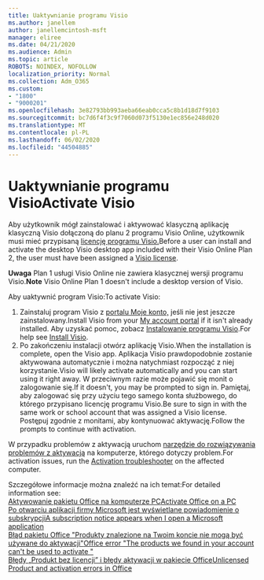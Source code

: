 ```yaml
---
title: Uaktywnianie programu Visio
ms.author: janellem
author: janellemcintosh-msft
manager: eliree
ms.date: 04/21/2020
ms.audience: Admin
ms.topic: article
ROBOTS: NOINDEX, NOFOLLOW
localization_priority: Normal
ms.collection: Adm_O365
ms.custom:
- "1800"
- "9000201"
ms.openlocfilehash: 3e82793bb993aeba66eab0cca5c8b1d18d7f9103
ms.sourcegitcommit: bc7d6f4f3c9f7060d073f5130e1ec856e248d020
ms.translationtype: MT
ms.contentlocale: pl-PL
ms.lasthandoff: 06/02/2020
ms.locfileid: "44504885"
---
```

# <a name="activate-visio"></a><span data-ttu-id="57d95-102">Uaktywnianie programu Visio</span><span class="sxs-lookup"><span data-stu-id="57d95-102">Activate Visio</span></span>

<span data-ttu-id="57d95-103">Aby użytkownik mógł zainstalować i aktywować klasyczną aplikację klasyczną Visio dołączoną do planu 2 programu Visio Online, użytkownik musi mieć przypisaną [licencję programu Visio.](https://docs.microsoft.com/microsoft-365/admin/add-users/add-users)</span><span class="sxs-lookup"><span data-stu-id="57d95-103">Before a user can install and activate the desktop Visio desktop app included with their Visio Online Plan 2, the user must have been assigned a [Visio license](https://docs.microsoft.com/microsoft-365/admin/add-users/add-users).</span></span>

<span data-ttu-id="57d95-104">**Uwaga** Plan 1 usługi Visio Online nie zawiera klasycznej wersji programu Visio.</span><span class="sxs-lookup"><span data-stu-id="57d95-104">**Note** Visio Online Plan 1 doesn't include a desktop version of Visio.</span></span>

<span data-ttu-id="57d95-105">Aby uaktywnić program Visio:</span><span class="sxs-lookup"><span data-stu-id="57d95-105">To activate Visio:</span></span>

1. <span data-ttu-id="57d95-106">Zainstaluj program Visio z [portalu Moje konto,](https://portal.office.com/account#installs) jeśli nie jest jeszcze zainstalowany.</span><span class="sxs-lookup"><span data-stu-id="57d95-106">Install Visio from your [My account portal](https://portal.office.com/account#installs) if it isn't already installed.</span></span> <span data-ttu-id="57d95-107">Aby uzyskać pomoc, zobacz [Instalowanie programu Visio](https://support.office.com/article/f98f21e3-aa02-4827-9167-ddab5b025710?wt.mc_id=OfficeAdm_ClientDIA_Alchemy1800).</span><span class="sxs-lookup"><span data-stu-id="57d95-107">For help see [Install Visio](https://support.office.com/article/f98f21e3-aa02-4827-9167-ddab5b025710?wt.mc_id=OfficeAdm_ClientDIA_Alchemy1800).</span></span>
2. <span data-ttu-id="57d95-108">Po zakończeniu instalacji otwórz aplikację Visio.</span><span class="sxs-lookup"><span data-stu-id="57d95-108">When the installation is complete, open the Visio app.</span></span> <span data-ttu-id="57d95-109">Aplikacja Visio prawdopodobnie zostanie aktywowana automatycznie i można natychmiast rozpocząć z niej korzystanie.</span><span class="sxs-lookup"><span data-stu-id="57d95-109">Visio will likely activate automatically and you can start using it right away.</span></span> <span data-ttu-id="57d95-110">W przeciwnym razie może pojawić się monit o zalogowanie się.</span><span class="sxs-lookup"><span data-stu-id="57d95-110">If it doesn't, you may be prompted to sign in.</span></span> <span data-ttu-id="57d95-111">Pamiętaj, aby zalogować się przy użyciu tego samego konta służbowego, do którego przypisano licencję programu Visio.</span><span class="sxs-lookup"><span data-stu-id="57d95-111">Be sure to sign in with the same work or school account that was assigned a Visio license.</span></span> <span data-ttu-id="57d95-112">Postępuj zgodnie z monitami, aby kontynuować aktywację.</span><span class="sxs-lookup"><span data-stu-id="57d95-112">Follow the prompts to continue with activation.</span></span> 

<span data-ttu-id="57d95-113">W przypadku problemów z aktywacją uruchom [narzędzie do rozwiązywania problemów z aktywacją](https://aka.ms/SARA-OfficeActivation-Alchemy) na komputerze, którego dotyczy problem.</span><span class="sxs-lookup"><span data-stu-id="57d95-113">For activation issues, run the [Activation troubleshooter](https://aka.ms/SARA-OfficeActivation-Alchemy) on the affected computer.</span></span>

<span data-ttu-id="57d95-114">Szczegółowe informacje można znaleźć na ich temat:</span><span class="sxs-lookup"><span data-stu-id="57d95-114">For detailed information see:</span></span><br>
[<span data-ttu-id="57d95-115">Aktywowanie pakietu Office na komputerze PC</span><span class="sxs-lookup"><span data-stu-id="57d95-115">Activate Office on a PC</span></span>](https://support.office.com/article/5bd38f38-db92-448b-a982-ad170b1e187e?wt.mc_id=OfficeAdm_ClientDIA_Alchemy1800)<br>
[<span data-ttu-id="57d95-116">Po otwarciu aplikacji firmy Microsoft jest wyświetlane powiadomienie o subskrypcji</span><span class="sxs-lookup"><span data-stu-id="57d95-116">A subscription notice appears when I open a Microsoft application</span></span>](https://support.office.com/article/4cabe32c-f594-4c0e-9191-3d3ade10cceb?wt.mc_id=OfficeAdm_ClientDIA_Alchemy1800)<br>
[<span data-ttu-id="57d95-117">Błąd pakietu Office "Produkty znalezione na Twoim koncie nie mogą być używane do <app> aktywacji"</span><span class="sxs-lookup"><span data-stu-id="57d95-117">Office error "The products we found in your account can't be used to activate <app>"</span></span>](https://support.office.com/article/c9f9a0b3-5aae-4131-8077-21e6a59f141e?wt.mc_id=OfficeAdm_ClientDIA_Alchemy1800)<br>
[<span data-ttu-id="57d95-118">Błędy „Produkt bez licencji” i błędy aktywacji w pakiecie Office</span><span class="sxs-lookup"><span data-stu-id="57d95-118">Unlicensed Product and activation errors in Office</span></span>](https://support.office.com/article/0d23d3c0-c19c-4b2f-9845-5344fedc4380?wt.mc_id=OfficeAdm_ClientDIA_Alchemy1800)